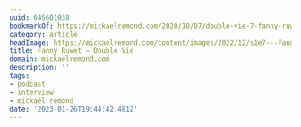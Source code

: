 ```yaml
---
uuid: 645601038
bookmarkOf: https://mickaelremond.com/2020/10/07/double-vie-7-fanny-ruwet/
category: article
headImage: https://mickaelremond.com/content/images/2022/12/s1e7---Fanny-Ruwet--2560---1440px-.png
title: Fanny Ruwet – Double Vie
domain: mickaelremond.com
description: ''
tags:
- podcast
- interview
- mickaël rémond
date: '2023-01-26T19:44:42.481Z'
---
```



